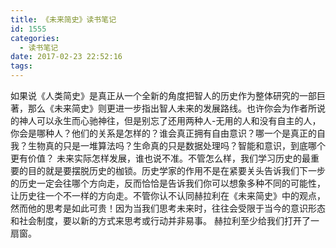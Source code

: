 ```yaml
---
title: 《未来简史》读书笔记
id: 1555
categories:
  - 读书笔记
date: 2017-02-23 22:52:16
tags:
---
```


如果说《人类简史》是真正从一个全新的角度把智人的历史作为整体研究的一部巨著，那么《未来简史》则更进一步指出智人未来的发展路线。也许你会为作者所说的神人可以永生而心驰神往，但是别忘了还用两种人-无用的人和没有自主的人，你会是哪种人？他们的关系是怎样的？谁会真正拥有自由意识？哪一个是真正的自我？生物真的只是一堆算法吗？生命真的只是数据处理吗？智能和意识，到底哪个更有价值？
未来实际怎样发展，谁也说不准。不管怎么样，我们学习历史的最重要的目的就是要摆脱历史的枷锁。历史学家的作用不是在紧要关头告诉我们下一步的历史一定会往哪个方向走，反而恰恰是告诉我们你可以想象多种不同的可能性，让历史往一个不一样的方向走。不管你认不认同赫拉利在《未来简史》中的观点，然而他的思考是如此可贵！因为当我们思考未来时，往往会受限于当今的意识形态和社会制度，要以新的方式来思考或行动并非易事。
赫拉利至少给我们打开了一扇窗。